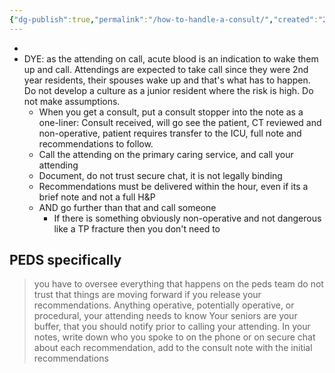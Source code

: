 ```yaml
---
{"dg-publish":true,"permalink":"/how-to-handle-a-consult/","created":"2024-11-20T09:25:31.413-08:00","updated":"2025-09-03T13:19:14.179-07:00"}
---
```



- 
- DYE: as the attending on call, acute blood is an indication to wake them up and call. Attendings are expected to take call since they were 2nd year residents, their spouses wake up and that's what has to happen. Do not develop a culture as a junior resident where the risk is high. Do not make assumptions. 
	- When you get a consult, put a consult stopper into the note as a one-liner: Consult received, will go see the patient, CT reviewed and non-operative, patient requires transfer to the ICU, full note and recommendations to follow. 
	- Call the attending on the primary caring service, and call your attending
	- Document, do not trust secure chat, it is not legally binding
	- Recommendations must be delivered within the hour, even if its a brief note and not a full H&P
	- AND go further than that and call someone
		- If there is something obviously non-operative and not dangerous like a TP fracture then you don't need to 

## PEDS specifically
> you have to oversee everything that happens on the peds team
> do not trust that things are moving forward if you release your recommendations.
> Anything operative, potentially operative, or procedural, your attending needs to know
> Your seniors are your buffer, that you should notify prior to calling your attending. 
> In your notes, write down who you spoke to on the phone or on secure chat about each recommendation, add to the consult note with the initial recommendations
> 